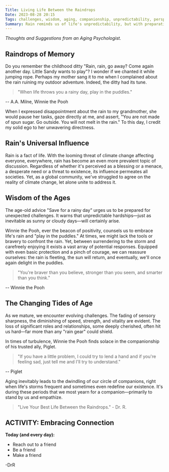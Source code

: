 ```yaml
---
Title: Living Life Between the Raindrops
Date: 2023-08-28 20:15
Tags: challenges, wisdom, aging, companionship, unpredictability, perspective.
Summary: Rain reminds us of life's unpredictability, but with preparation and companionship, we can find joy between the challenges and embrace each moment.
---
```


_Thoughts and Suggestions from an Aging Psychologist._

## Raindrops of Memory

Do you remember the childhood ditty "Rain, rain, go away? Come again another day. Little Sandy wants to play"? I wonder if we chanted it while jumping rope. Perhaps my mother sang it to me when I complained about the rain ruining my outdoor adventure. Indeed, the ditty had its tune.

> "When life throws you a rainy day, play in the puddles."

-- A.A. Milne, Winnie the Pooh

When I expressed disappointment about the rain to my grandmother, she would pause her tasks, gaze directly at me, and assert, "You are not made of spun sugar. Go outside. You will not melt in the rain." To this day, I credit my solid ego to her unwavering directness.

## Rain's Universal Influence

Rain is a fact of life. With the looming threat of climate change affecting everyone, everywhere, rain has become an even more prevalent topic of discussion. Regardless of whether it's perceived as a blessing or a menace, a desperate need or a threat to existence, its influence permeates all societies. Yet, as a global community, we've struggled to agree on the reality of climate change, let alone unite to address it.

## Wisdom of the Ages

The age-old advice "Save for a rainy day" urges us to be prepared for unexpected challenges. It warns that unpredictable hardships—just as inevitable as sunny or cloudy days—will certainly arise.

Winnie the Pooh, ever the beacon of positivity, counsels us to embrace life's rain and "play in the puddles." At times, we might lack the tools or bravery to confront the rain. Yet, between surrendering to the storm and carefreely enjoying it exists a vast array of potential responses. Equipped with even basic protection and a pinch of courage, we can reassure ourselves: the rain is fleeting, the sun will return, and eventually, we'll once again delight in the puddles.

> "You're braver than you believe, stronger than you seem, and smarter than you think."

-- Winnie the Pooh

## The Changing Tides of Age

As we mature, we encounter evolving challenges. The fading of sensory sharpness, the diminishing of speed, strength, and vitality are evident. The loss of significant roles and relationships, some deeply cherished, often hit us hard—far more than any "rain gear" could shield.

In times of turbulence, Winnie the Pooh finds solace in the companionship of his trusted ally, Piglet.

> "If you have a little problem, I could try to lend a hand and if you're feeling sad, just tell me and I'll try to understand."

-- Piglet

Aging inevitably leads to the dwindling of our circle of companions, right when life's storms frequent and sometimes even redefine our existence. It's during these periods that we most yearn for a companion—primarily to stand by us and empathize.

> "Live Your Best Life Between the Raindrops." - Dr. R.

## ACTIVITY: Embracing Connection

**Today (and every day):**

- Reach out to a friend
- Be a friend
- Make a friend

-DrR
